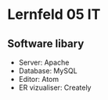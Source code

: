 # Lernfeld 05 IT

Software libary
---------------

- Server: Apache
- Database: MySQL
- Editor: Atom
- ER vizualiser: Creately
